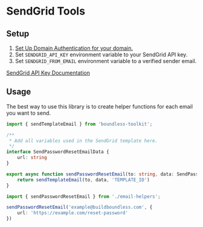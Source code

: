 # SendGrid Tools

## Setup

1. [Set Up Domain Authentication for your domain.](https://docs.sendgrid.com/ui/account-and-settings/how-to-set-up-domain-authentication)
2. Set `SENDGRID_API_KEY` environment variable to your SendGrid API key.
3. Set `SENDGRID_FROM_EMAIL` environment variable to a verified sender email.

[SendGrid API Key Documentation](https://docs.sendgrid.com/ui/account-and-settings/api-keys)

## Usage

The best way to use this library is to create helper functions for each email you want to send.

```typescript
import { sendTemplateEmail } from 'boundless-toolkit';

/**
 * Add all variables used in the SendGrid template here.
 */
interface SendPasswordResetEmailData {
    url: string
}

export async function sendPasswordResetEmail(to: string, data: SendPasswordResetEmailData) {
    return sendTemplateEmail(to, data, 'TEMPLATE_ID')
}
```

```typescript
import { sendPasswordResetEmail } from './email-helpers';

sendPasswordResetEmail('example@buildboundless.com', {
    url: 'https://example.com/reset-password'
})
```
